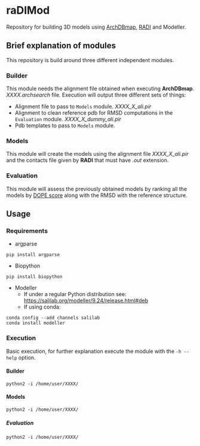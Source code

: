 # raDIMod

 Repository for building 3D models using [ArchDBmap](https://github.com/jaumebonet/archdbmap), [RADI](https://github.com/user/repo/blob/branch/other_file.md) and Modeller.

 ## Brief explanation of modules

This repository is build around three different independent modules.

### Builder

This module needs the alignment file obtained when executing **ArchDBmap**. _XXXX.archsearch_ file. 
Execution will output three different sets of things:
- Alignment file to pass to `Models` module. _XXXX_X_ali.pir_
- Alignment to clean reference pdb for RMSD computations in the `Evaluation` module.  _XXXX_X_dummy_ali.pir_
- Pdb templates to pass to `Models` module.

### Models

This module will create the models using the alignment file _XXXX_X_ali.pir_ and the contacts file given by **RADI** that must have _.out_ extension.

### Evaluation

This module will assess the previously obtained models by ranking all the models by [DOPE score](https://www.ncbi.nlm.nih.gov/pmc/articles/PMC2242414/) along with the RMSD with the reference structure.

## Usage
 
### Requirements
 
- argparse
 ```console
pip install argparse
 ```
- Biopython
 ```console
pip install biopython
 ```
- Modeller
  - If under a regular Python distribution see: https://salilab.org/modeller/9.24/release.html#deb
  - If using conda:
 ```console
conda config --add channels salilab
conda install modeller 
```
   
### Execution

Basic execution, for further explanation execute the module with the `-h --help` option.
 
#### Builder

 ```console
 python2 -i /home/user/XXXX/ 
 ```
 
 #### Models
 
  ```console
 python2 -i /home/user/XXXX/ 
 ```
 
 ##### Evaluation

 ```console
 python2 -i /home/user/XXXX/ 
 ```
 
